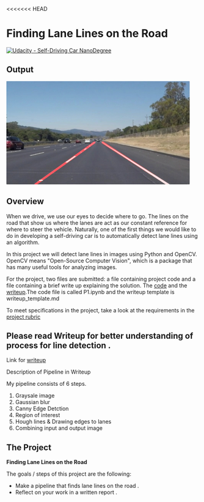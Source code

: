 <<<<<<< HEAD
# **Finding Lane Lines on the Road** 
[![Udacity - Self-Driving Car NanoDegree](https://s3.amazonaws.com/udacity-sdc/github/shield-carnd.svg)](http://www.udacity.com/drive)


Output
---
<img src="examples/laneLines_thirdPass.jpg" width="480" alt="Combined Image" />

Overview
---

When we drive, we use our eyes to decide where to go.  The lines on the road that show us where the lanes are act as our constant reference for where to steer the vehicle.  Naturally, one of the first things we would like to do in developing a self-driving car is to automatically detect lane lines using an algorithm.

In this project we will detect lane lines in images using Python and OpenCV.  OpenCV means "Open-Source Computer Vision", which is a package that has many useful tools for analyzing images.  

For the project, two files are submitted: a file containing project code and a file containing a brief write up explaining the solution. The [code](https://github.com/bhaveshwadhwani/CarND-LaneLines-P1/blob/master/P1.ipynb) and the [writeup](https://github.com/bhaveshwadhwani/CarND-LaneLines-P1/blob/master/writeup.md).The code file is called P1.ipynb and the writeup template is writeup_template.md 

To meet specifications in the project, take a look at the requirements in the [project rubric](https://review.udacity.com/#!/rubrics/322/view)


Please read Writeup for better understanding of process for line detection .
---
Link for [writeup](https://github.com/bhaveshwadhwani/CarND-LaneLines-P1/blob/master/writeup.md)

Description of Pipeline in Writeup

My pipeline consists of 6 steps.  
1) Graysale image
2) Gaussian blur
3) Canny Edge Detction
4) Region of interest
5) Hough lines & Drawing edges to lanes
6) Combining input and output image


The Project
---

**Finding Lane Lines on the Road**

The goals / steps of this project are the following:
* Make a pipeline that finds lane lines on the road .
* Reflect on your work in a written report .


>>>>>>>>>>
